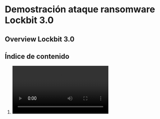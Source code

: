 # Demostración ataque ransomware Lockbit 3.0

## Overview Lockbit 3.0

## Índice de contenido

1. <video src="assets/01_preparacion_maquina_virtual.mp4" controls>Preparación de la máquina virtual</video>


